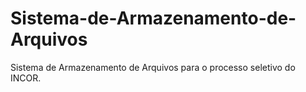# Sistema-de-Armazenamento-de-Arquivos
Sistema de Armazenamento de Arquivos para o processo seletivo do INCOR.
